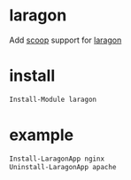 # laragon

Add [scoop](https://scoop.sh) support for [laragon](https://laragon.org)

# install

```ps1
Install-Module laragon
```

# example

```ps1
Install-LaragonApp nginx
Uninstall-LaragonApp apache
```
